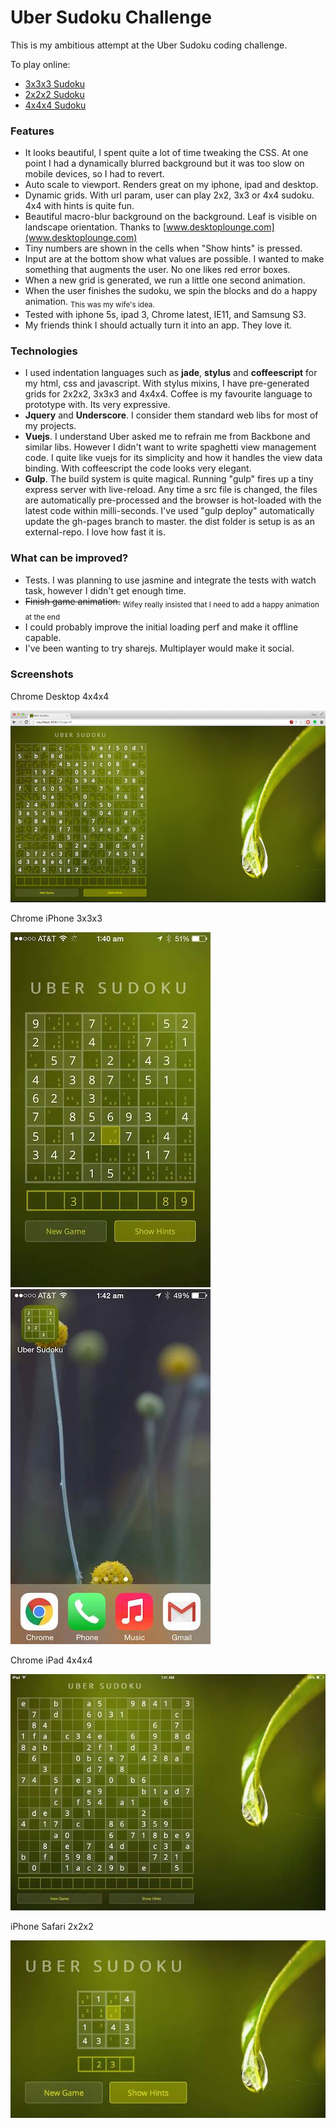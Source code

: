 # Uber Sudoku Challenge

This is my ambitious attempt at the Uber Sudoku coding challenge.

To play online: 
 * [3x3x3 Sudoku](https://nojvek.github.io/uber-sudoku)
 * [2x2x2 Sudoku](https://nojvek.github.io/uber-sudoku/?size=2)
 * [4x4x4 Sudoku](https://nojvek.github.io/uber-sudoku/?size=4)


### Features
 * It looks beautiful, I spent quite a lot of time tweaking the CSS. At one point I had a dynamically blurred background but it was too slow on mobile devices, so I had to revert.
 * Auto scale to viewport. Renders great on my iphone, ipad and desktop. 
 * Dynamic grids. With url param, user can play 2x2, 3x3 or 4x4 sudoku. 4x4 with hints is quite fun.
 * Beautiful macro-blur background on the background. Leaf is visible on landscape orientation. Thanks to [www.desktoplounge.com](www.desktoplounge.com)
 * Tiny numbers are shown in the cells when "Show hints" is pressed.
 * Input are at the bottom show what values are possible. I wanted to make something that augments the user. No one likes red error boxes. 
 * When a new grid is generated, we run a little one second animation.
 * When the user finishes the sudoku, we spin the blocks and do a happy animation. <sub>This was my wife's idea.</sub>
 * Tested with iphone 5s, ipad 3, Chrome latest, IE11, and Samsung S3.
 * My friends think I should actually turn it into an app. They love it.

### Technologies
 * I used indentation languages such as **jade**, **stylus** and **coffeescript** for my html, css and javascript. With stylus mixins, I have pre-generated grids for 2x2x2, 3x3x3 and 4x4x4. Coffee is my favourite language to prototype with. Its very expressive.
 * **Jquery** and **Underscore**. I consider them standard web libs for most of my projects. 
 * **Vuejs**. I understand Uber asked me to refrain me from Backbone and similar libs. However I didn't want to write spaghetti view management code. I quite like vuejs for its simplicity and how it handles the view data binding. With coffeescript the code looks very elegant.
 * **Gulp**. The build system is quite magical. Running "gulp" fires up a tiny express server with live-reload. Any time a src file is changed, the files are automatically pre-processed and the browser is hot-loaded with the latest code within milli-seconds. I've used "gulp deploy" automatically update the gh-pages branch to master. the dist folder is setup is as an external-repo. I love how fast it is.


### What can be improved?
 * Tests. I was planning to use jasmine and integrate the tests with watch task, however I didn't get enough time.
 * ~~Finish game animation.~~ <sub>Wifey really insisted that I need to add a happy animation at the end</sub>
 * I could probably improve the initial loading perf and make it offline capable.
 * I've been wanting to try sharejs. Multiplayer would make it social.

### Screenshots

Chrome Desktop 4x4x4

![](screenshots/desktop.jpg?raw=true)

Chrome iPhone 3x3x3

![](screenshots/iphone.jpg?raw=true)
![](screenshots/iphone_app.jpg?raw=true)

Chrome iPad 4x4x4

![](screenshots/ipad.jpg?raw=true)

iPhone Safari 2x2x2

![](screenshots/2x2.jpg?raw=true)
